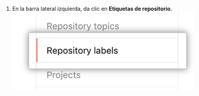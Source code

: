 1. En la barra lateral izquierda, da clic en **Etiquetas de repositorio**. ![Pestaña de etiquetas de repositorio](/assets/images/help/organizations/repo-labels-tab.png)

